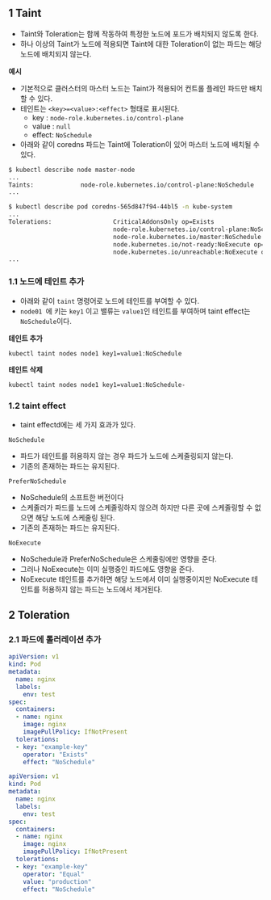 ## 1 Taint

- Taint와 Toleration는 함께 작동하여 특정한 노드에 포드가 배치되지 않도록 한다.
- 하나 이상의 Taint가 노드에 적용되면 Taint에 대한 Toleration이 없는 파드는 해당 노드에 배치되지 않는다.



**예시**

- 기본적으로 클러스터의 마스터 노드는 Taint가 적용되어 컨트롤 플레인 파드만 배치할 수 있다.
- 테인트는 `<key>=<value>:<effect>` 형태로 표시된다.
  - key : `node-role.kubernetes.io/control-plane`
  - value : `null`
  - effect: `NoSchedule`
- 아래와 같이 coredns 파드는 Taint에 Toleration이 있어 마스터 노드에 배치될 수 있다.

```bash
$ kubectl describe node master-node
...
Taints:             node-role.kubernetes.io/control-plane:NoSchedule
...

$ kubectl describe pod coredns-565d847f94-44bl5 -n kube-system
...
Tolerations:                 CriticalAddonsOnly op=Exists
                             node-role.kubernetes.io/control-plane:NoSchedule
                             node-role.kubernetes.io/master:NoSchedule
                             node.kubernetes.io/not-ready:NoExecute op=Exists for 300s
                             node.kubernetes.io/unreachable:NoExecute op=Exists for 300s
...
```



### 1.1 노드에 테인트 추가

- 아래와 같이 `taint` 명령어로 노드에 테인트를 부여할 수 있다.
- `node01 `에 키는 `key1` 이고 밸류는 `value1`인 테인트를 부여하며 taint effect는 `NoSchedule`이다.



**테인트 추가**

```bash
kubectl taint nodes node1 key1=value1:NoSchedule
```



**테인트 삭제**

```bash
kubectl taint nodes node1 key1=value1:NoSchedule-
```



### 1.2 taint effect

- taint effectd에는 세 가지 효과가 있다.



`NoSchedule`

- 파드가 테인트를 허용하지 않는 경우 파드가 노드에 스케줄링되지 않는다.
- 기존의 존재하는 파드는 유지된다.

`PreferNoSchedule`

- NoSchedule의 소프트한 버전이다
- 스케줄러가 파드를 노드에 스케줄링하지 않으려 하지만 다른 곳에 스케줄링할 수 없으면 해당 노드에 스케줄링 된다.
- 기존의 존재하는 파드는 유지된다.

`NoExecute`

- NoSchedule과 PreferNoSchedule은 스케줄링에만 영향을 준다.
- 그러나 NoExecute는 이미 실행중인 파드에도 영향을 준다.
- NoExecute 테인트를 추가하면 해당 노드에서 이미 실행중이지만 NoExecute 테인트를 허용하지 않는 파드는 노드에서 제거된다.



## 2 Toleration



### 2.1 파드에 톨러레이션 추가

```yaml
apiVersion: v1
kind: Pod
metadata:
  name: nginx
  labels:
    env: test
spec:
  containers:
  - name: nginx
    image: nginx
    imagePullPolicy: IfNotPresent
  tolerations:
  - key: "example-key"
    operator: "Exists"
    effect: "NoSchedule"
```

```yaml
apiVersion: v1
kind: Pod
metadata:
  name: nginx
  labels:
    env: test
spec:
  containers:
  - name: nginx
    image: nginx
    imagePullPolicy: IfNotPresent
  tolerations:
  - key: "example-key"
    operator: "Equal"
    value: "production"
    effect: "NoSchedule"
```
